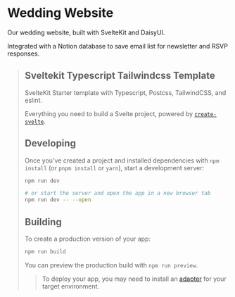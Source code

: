 # Wedding Website

Our wedding website, built with SvelteKit and DaisyUI.

Integrated with a Notion database to save email list for newsletter and RSVP responses.

> ## Sveltekit Typescript Tailwindcss Template
> 
> SvelteKit Starter template with Typescript, Postcss, TailwindCSS, and eslint.
> 
> Everything you need to build a Svelte project, powered by [`create-svelte`](https://github.com/sveltejs/kit/tree/master/packages/create-svelte).
> 
> ## Developing
> 
> Once you've created a project and installed dependencies with `npm install` (or `pnpm install` or `yarn`), start a development server:
> 
> ```bash
> npm run dev
> 
> # or start the server and open the app in a new browser tab
> npm run dev -- --open
> ```
> 
> ## Building
> 
> To create a production version of your app:
> 
> ```bash
> npm run build
> ```
> 
> You can preview the production build with `npm run preview`.
> 
> > To deploy your app, you may need to install an [adapter](https://kit.svelte.dev/docs/adapters) for your target environment.
